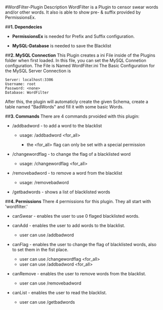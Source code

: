 #WordFilter-Plugin Description
WordFilter is a Plugin to censor swear words and/or other words.
It also is able to show pre- & suffix provided by PermissionsEx.

##**1. Dependecies**
* **PermissionsEx** is needed for Prefix and Suffix configuration.

* **MySQL-Database** is needed to save the Blacklist


##**2. MySQL Connection**
This Plugin creates a ini File inside of the Plugins folder when first loaded.
In this file, you can set the MySQL Connetion configuration.
The File is Named WordFilter.ini
The Basic Configuration for the MySQL Server Connection is

	Server: localhost:3306 
	Username: root
	Password: <none>
	Database: WordFilter

After this, the plugin will automaticly create the given Schema,
create a table named "BadWords" and fill it with some basic Words.

##**3. Commands**
There are 4 commands prvoided with this plugin:
* /addbadword - to add a word to the blacklist
	* usage: /addbadword <word> <for_all>
		* the <for_all> flag can only be set with a special permission
	
* /changewordflag - to change the flag of a blacklisted word
	* usage: /changewordflag <word> <for_all>
	
* /removebadword - to remove a word from the blacklist
	* usage: /removebadword <word>
	
* /getbadwords - shows a list of blacklisted words

##**4. Permissions**
There 4 permissions for this plugin.
They all start with 'wordfilter.'
* canSwear - enables the user to use 0 flaged blacklisted words.

* canAdd - enables the user to add words to the blacklist.
	* user can use /addbadword <word>
	
* canFlag - enables the user to change the flag of blacklisted words, also to set them in the fist place.
	* user can use /changewordflag <word> <for_all>
	* user can use /addbadword <word> <for_all>
	
* canRemove - enables the user to remove words from the blacklist.
	* user can use /removebadword <word>
	
* canList - enables the user to read the blacklist.
	* user can use /getbadwords